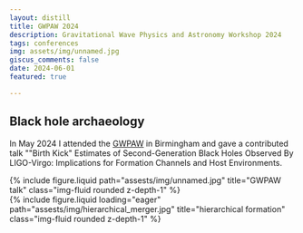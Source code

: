 ```yaml
---
layout: distill
title: GWPAW 2024
description: Gravitational Wave Physics and Astronomy Workshop 2024
tags: conferences
img: assets/img/unnamed.jpg
giscus_comments: false
date: 2024-06-01
featured: true

---
```


## Black hole archaeology

In May 2024 I attended the [GWPAW](https://www.gwpaw2024.space/) in Birmingham and gave a contributed talk ""Birth Kick" Estimates of Second-Generation Black Holes Observed By LIGO-Virgo: Implications for Formation Channels and Host Environments.

<div class="row">   
        <div class="col-sm mt-3 mt-md-0">
                {% include figure.liquid path="assests/img/unnamed.jpg" title="GWPAW talk" class="img-fluid rounded z-depth-1" %}
        </div>
</div>



<div class="row">   <div class="col-sm mt-3 mt-md-0">
        {% include figure.liquid loading="eager" path="assests/img/hierarchical_merger.jpg" title="hierarchical formation" class="img-fluid rounded z-depth-1" %}
    </div>
</div>
